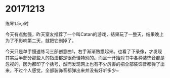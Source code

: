 # 20171213

练琴1.5小时

今天有点勉强，昨天室友推荐了一个叫Catan的游戏，结果玩了一整天，结果晚上为了不影响第二天，就把它删掉了。

今天只是单手慢速练习三部创意曲1，右手渐渐熟悉起来。也看了下录像，才发现其实后半部分那些人的指法都是很奇怪特别的。而且一开始对书中各种装饰音都是忽视的，因为都印了个括号，然而发现网上也有不少厉害的把全部装饰音都弹了出来，不过个人感觉，全部装饰音都弹出来并没有好听多少~
